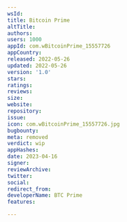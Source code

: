 ```yaml
---
wsId: 
title: Bitcoin Prime
altTitle: 
authors: 
users: 1000
appId: com.wBitcoinPrime_15557726
appCountry: 
released: 2022-05-26
updated: 2022-05-26
version: '1.0'
stars: 
ratings: 
reviews: 
size: 
website: 
repository: 
issue: 
icon: com.wBitcoinPrime_15557726.jpg
bugbounty: 
meta: removed
verdict: wip
appHashes: 
date: 2023-04-16
signer: 
reviewArchive: 
twitter: 
social: 
redirect_from: 
developerName: BTC Prime
features: 

---
```


